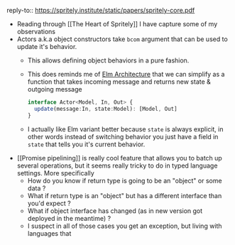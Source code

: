 reply-to:: https://spritely.institute/static/papers/spritely-core.pdf

- Reading through [[The Heart of Spritely]] I have capture some of my observations
- Actors a.k.a object constructors take `bcom` argument that can be used to update it's behavior.
	- This allows defining object behaviors in a pure fashion.
	- This does reminds me of [Elm Architecture](https://guide.elm-lang.org/effects/) that we can simplify as a function that takes incoming message and returns new state & outgoing message
	  
	  ```ts
	  interface Actor<Model, In, Out> {
	    update(message:In, state:Model): [Model, Out]
	  }
	  ```
	- I actually like Elm variant better because `state` is always explicit, in other words instead of switching behavior you just have a field in `state` that tells you it's current behavior.
- [[Promise pipelining]] is really cool feature that allows you to batch up several operations, but it seems really tricky to do in typed language settings. More specifically
	- How do you know if return type is going to be an "object" or some data ?
	- What if return type is an "object" but has a different interface than you'd expect ?
	- What if object interface has changed (as in new version got deployed in the meantime) ?
	- I suspect in all of those cases you get an exception, but living with languages that